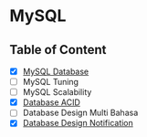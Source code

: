 # MySQL

## Table of Content

- [x] [MySQL Database](MySQL%20Database.md)
- [ ] MySQL Tuning
- [ ] MySQL Scalability
- [x] [Database ACID](Database%20ACID.md)
- [ ] Database Design Multi Bahasa
- [x] [Database Design Notification](Database%20Design%20Notification.md)
